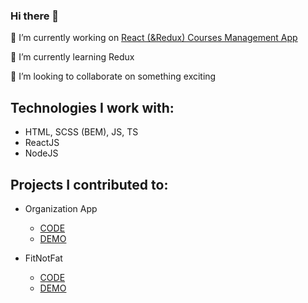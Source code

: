 ### Hi there 👋

🔭 I’m currently working on [React (&Redux) Courses Management App](https://github.com/skorpiom/CoursesManagement)
   
🌱 I’m currently learning Redux

👯 I’m looking to collaborate on something exciting

## Technologies I work with: 
- HTML, SCSS (BEM), JS, TS
- ReactJS
- NodeJS

## Projects I contributed to:
- Organization App 
    * [CODE](https://github.com/KrystianKjjk/CodersCamp2020.Project.FullStack-Node-React.OrganizationApp)
    * [DEMO](https://quirky-minsky-7671f3.netlify.app)
    
- FitNotFat 
    * [CODE](https://github.com/KrystianKjjk/CodersCamp2020.Project.TypeScript.FitNotFat)
    * [DEMO](https://krystiankjjk.github.io/CodersCamp2020.Project.TypeScript.FitNotFat)







<!--
**skorpiom/skorpiom** is a ✨ _special_ ✨ repository because its `README.md` (this file) appears on your GitHub profile.

Here are some ideas to get you started:

- 🔭 I’m currently working on ...
- 🌱 I’m currently learning ...
- 👯 I’m looking to collaborate on ...
- 🤔 I’m looking for help with ...
- 💬 Ask me about ...
- 📫 How to reach me: ...
- 😄 Pronouns: ...
- ⚡ Fun fact: ...
-->
